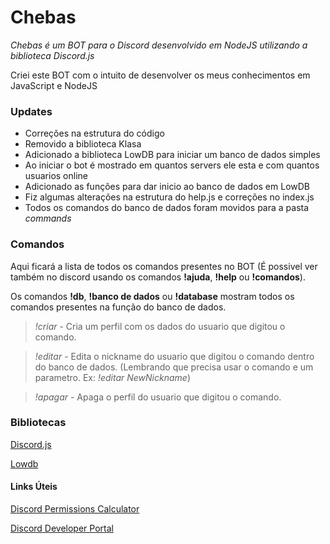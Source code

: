 # Chebas

_Chebas é um BOT para o Discord desenvolvido em NodeJS utilizando a biblioteca Discord.js_

Criei este BOT com o intuito de desenvolver os meus conhecimentos em JavaScript e NodeJS

### Updates

- Correções na estrutura do código
- Removido a biblioteca Klasa
- Adicionado a biblioteca LowDB para iniciar um banco de dados simples
- Ao iniciar o bot é mostrado em quantos servers ele esta e com quantos usuarios online
- Adicionado as funções para dar inicio ao banco de dados em LowDB
- Fiz algumas alterações na estrutura do help.js e correções no index.js
- Todos os comandos do banco de dados foram movidos para a pasta *commands*

### Comandos

Aqui ficará a lista de todos os comandos presentes no BOT (É possivel ver também no discord usando os comandos **!ajuda**, **!help** ou **!comandos**).

Os comandos **!db**, **!banco de dados** ou **!database** mostram todos os comandos presentes na função do banco de dados.


>*!criar* - Cria um perfil com os dados do usuario que digitou o comando.

>*!editar* - Edita o nickname do usuario que digitou o comando dentro do banco de dados. (Lembrando que precisa usar o comando e um parametro. Ex: *!editar NewNickname*)

>*!apagar* - Apaga o perfil do usuario que digitou o comando. 

### Bibliotecas

[Discord.js](https://www.npmjs.com/package/discord.js)

[Lowdb](https://www.npmjs.com/package/lowdb)

#### Links Úteis

[Discord Permissions Calculator](https://discordapi.com/permissions.html)

[Discord Developer Portal](https://discord.com/developers/applications)
